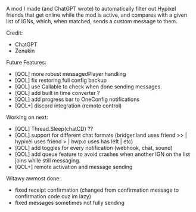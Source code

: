 A mod I made (and ChatGPT wrote) to automatically filter out Hypixel friends that get online while the mod is active, and compares with a given list of IGNs, which, when matched, sends a custom message to them.

Credit:
- ChatGPT
- Zenakin

Future Features:
- [QOL] more robust messagedPlayer handling
- [QOL] fix restoring full config backup
- [QOL] use Callable to check when done sending messages.
- [QOL] add built in time converter ?
- [QOL] add progress bar to OneConfig notifications
- [QOL+] discord integration (remote control)

Working on next:
- [QOL] Thread.Sleep(chatCD) ??
- [QOL] support for different chat formats (bridger.land uses friend >> | hypixel uses friend > | bwp.c uses has left | etc)
- [QOL] add toggles for every notification (webhook, chat, sound)
- [QOL] add queue feature to avoid crashes when another IGN on the list joins while still messaging.
- [QOL+] remote activation and message sending

Witawy awmost done:
- fixed receipt confirmation (changed from confirmation message to confirmation code cuz im lazy)
- fixed messages sometimes not fully sending